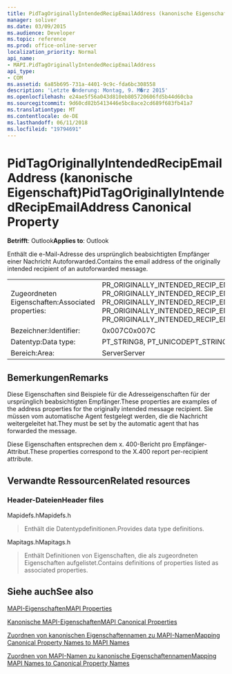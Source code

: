 ```yaml
---
title: PidTagOriginallyIntendedRecipEmailAddress (kanonische Eigenschaft)
manager: soliver
ms.date: 03/09/2015
ms.audience: Developer
ms.topic: reference
ms.prod: office-online-server
localization_priority: Normal
api_name:
- MAPI.PidTagOriginallyIntendedRecipEmailAddress
api_type:
- COM
ms.assetid: 6a85b695-731a-4401-9c9c-fda6bc308558
description: 'Letzte �nderung: Montag, 9. M�rz 2015'
ms.openlocfilehash: e24ae5f56a043d810eb805720606fd5b44d60cba
ms.sourcegitcommit: 9d60cd82b5413446e5bc8ace2cd689f683fb41a7
ms.translationtype: MT
ms.contentlocale: de-DE
ms.lasthandoff: 06/11/2018
ms.locfileid: "19794691"
---
```

# <a name="pidtagoriginallyintendedrecipemailaddress-canonical-property"></a><span data-ttu-id="8a2a4-103">PidTagOriginallyIntendedRecipEmailAddress (kanonische Eigenschaft)</span><span class="sxs-lookup"><span data-stu-id="8a2a4-103">PidTagOriginallyIntendedRecipEmailAddress Canonical Property</span></span>

  
  
<span data-ttu-id="8a2a4-104">**Betrifft**: Outlook</span><span class="sxs-lookup"><span data-stu-id="8a2a4-104">**Applies to**: Outlook</span></span> 
  
<span data-ttu-id="8a2a4-105">Enthält die e-Mail-Adresse des ursprünglich beabsichtigten Empfänger einer Nachricht Autoforwarded.</span><span class="sxs-lookup"><span data-stu-id="8a2a4-105">Contains the email address of the originally intended recipient of an autoforwarded message.</span></span>
  
|||
|:-----|:-----|
|<span data-ttu-id="8a2a4-106">Zugeordneten Eigenschaften:</span><span class="sxs-lookup"><span data-stu-id="8a2a4-106">Associated properties:</span></span>  <br/> |<span data-ttu-id="8a2a4-107">PR_ORIGINALLY_INTENDED_RECIP_EMAIL_ADDRESS, PR_ORIGINALLY_INTENDED_RECIP_EMAIL_ADDRESS_A, PR_ORIGINALLY_INTENDED_RECIP_EMAIL_ADDRESS_W</span><span class="sxs-lookup"><span data-stu-id="8a2a4-107">PR_ORIGINALLY_INTENDED_RECIP_EMAIL_ADDRESS, PR_ORIGINALLY_INTENDED_RECIP_EMAIL_ADDRESS_A, PR_ORIGINALLY_INTENDED_RECIP_EMAIL_ADDRESS_W</span></span>  <br/> |
|<span data-ttu-id="8a2a4-108">Bezeichner:</span><span class="sxs-lookup"><span data-stu-id="8a2a4-108">Identifier:</span></span>  <br/> |<span data-ttu-id="8a2a4-109">0x007C</span><span class="sxs-lookup"><span data-stu-id="8a2a4-109">0x007C</span></span>  <br/> |
|<span data-ttu-id="8a2a4-110">Datentyp:</span><span class="sxs-lookup"><span data-stu-id="8a2a4-110">Data type:</span></span>  <br/> |<span data-ttu-id="8a2a4-111">PT_STRING8, PT_UNICODE</span><span class="sxs-lookup"><span data-stu-id="8a2a4-111">PT_STRING8, PT_UNICODE</span></span>  <br/> |
|<span data-ttu-id="8a2a4-112">Bereich:</span><span class="sxs-lookup"><span data-stu-id="8a2a4-112">Area:</span></span>  <br/> |<span data-ttu-id="8a2a4-113">Server</span><span class="sxs-lookup"><span data-stu-id="8a2a4-113">Server</span></span>  <br/> |
   
## <a name="remarks"></a><span data-ttu-id="8a2a4-114">Bemerkungen</span><span class="sxs-lookup"><span data-stu-id="8a2a4-114">Remarks</span></span>

<span data-ttu-id="8a2a4-115">Diese Eigenschaften sind Beispiele für die Adresseigenschaften für der ursprünglich beabsichtigten Empfänger.</span><span class="sxs-lookup"><span data-stu-id="8a2a4-115">These properties are examples of the address properties for the originally intended message recipient.</span></span> <span data-ttu-id="8a2a4-116">Sie müssen vom automatische Agent festgelegt werden, die die Nachricht weitergeleitet hat.</span><span class="sxs-lookup"><span data-stu-id="8a2a4-116">They must be set by the automatic agent that has forwarded the message.</span></span>
  
<span data-ttu-id="8a2a4-117">Diese Eigenschaften entsprechen dem x. 400-Bericht pro Empfänger-Attribut.</span><span class="sxs-lookup"><span data-stu-id="8a2a4-117">These properties correspond to the X.400 report per-recipient attribute.</span></span>
  
## <a name="related-resources"></a><span data-ttu-id="8a2a4-118">Verwandte Ressourcen</span><span class="sxs-lookup"><span data-stu-id="8a2a4-118">Related resources</span></span>

### <a name="header-files"></a><span data-ttu-id="8a2a4-119">Header-Dateien</span><span class="sxs-lookup"><span data-stu-id="8a2a4-119">Header files</span></span>

<span data-ttu-id="8a2a4-120">Mapidefs.h</span><span class="sxs-lookup"><span data-stu-id="8a2a4-120">Mapidefs.h</span></span>
  
> <span data-ttu-id="8a2a4-121">Enthält die Datentypdefinitionen.</span><span class="sxs-lookup"><span data-stu-id="8a2a4-121">Provides data type definitions.</span></span>
    
<span data-ttu-id="8a2a4-122">Mapitags.h</span><span class="sxs-lookup"><span data-stu-id="8a2a4-122">Mapitags.h</span></span>
  
> <span data-ttu-id="8a2a4-123">Enthält Definitionen von Eigenschaften, die als zugeordneten Eigenschaften aufgelistet.</span><span class="sxs-lookup"><span data-stu-id="8a2a4-123">Contains definitions of properties listed as associated properties.</span></span>
    
## <a name="see-also"></a><span data-ttu-id="8a2a4-124">Siehe auch</span><span class="sxs-lookup"><span data-stu-id="8a2a4-124">See also</span></span>



[<span data-ttu-id="8a2a4-125">MAPI-Eigenschaften</span><span class="sxs-lookup"><span data-stu-id="8a2a4-125">MAPI Properties</span></span>](mapi-properties.md)
  
[<span data-ttu-id="8a2a4-126">Kanonische MAPI-Eigenschaften</span><span class="sxs-lookup"><span data-stu-id="8a2a4-126">MAPI Canonical Properties</span></span>](mapi-canonical-properties.md)
  
[<span data-ttu-id="8a2a4-127">Zuordnen von kanonischen Eigenschaftennamen zu MAPI-Namen</span><span class="sxs-lookup"><span data-stu-id="8a2a4-127">Mapping Canonical Property Names to MAPI Names</span></span>](mapping-canonical-property-names-to-mapi-names.md)
  
[<span data-ttu-id="8a2a4-128">Zuordnen von MAPI-Namen zu kanonische Eigenschaftennamen</span><span class="sxs-lookup"><span data-stu-id="8a2a4-128">Mapping MAPI Names to Canonical Property Names</span></span>](mapping-mapi-names-to-canonical-property-names.md)

